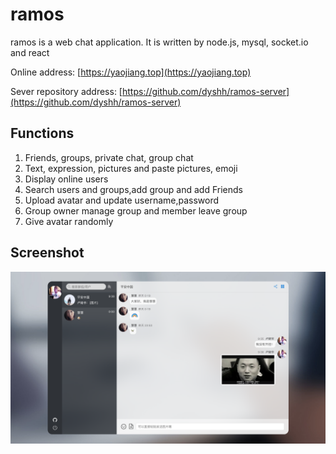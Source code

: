 # ramos

ramos is a web chat application. It is written by node.js, mysql, socket.io and react

Online address: [https://yaojiang.top](https://yaojiang.top)

Sever repository address: [https://github.com/dyshh/ramos-server](https://github.com/dyshh/ramos-server)

## Functions

1. Friends, groups, private chat, group chat
2. Text, expression, pictures and paste pictures, emoji
3. Display online users
4. Search users and groups,add group and add Friends
5. Upload avatar and update username,password
6. Group owner manage group and member leave group
7. Give avatar randomly

## Screenshot

![](./screenshot.png)
